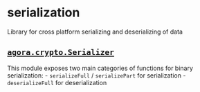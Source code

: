 # serialization
Library for cross platform serializing and deserializing of data

## [`agora.crypto.Serializer`](https://github.com/bpfkorea/serialization/blob/v0.x.x/source/agora/serialization/Serializer.d)
This module exposes two main categories of functions for binary serialization:
    - `serializeFull` / `serializePart` for serialization
    - `deserializeFull` for deserialization

